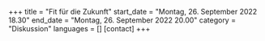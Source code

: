 +++
title = "Fit für die Zukunft"
start_date = "Montag, 26. September 2022 18.30"
end_date = "Montag, 26. September 2022 20.00"
category = "Diskussion"
languages = []
[contact]
+++